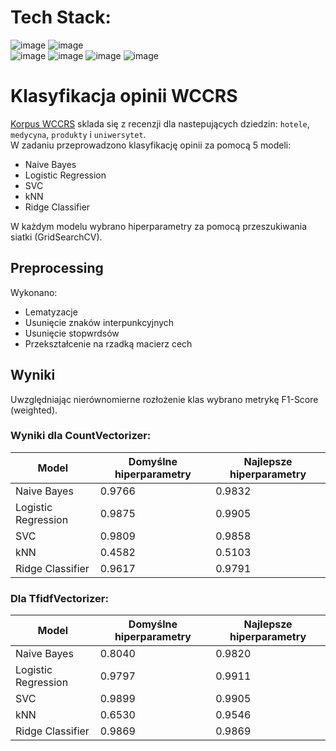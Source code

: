 # Tech Stack:
![image](https://img.shields.io/badge/Python-FFD43B?style=for-the-badge&logo=python&logoColor=blue)
![image](https://img.shields.io/badge/Visual%20Studio%20Code-0078d7.svg?style=for-the-badge&logo=visual-studio-code&logoColor=white)\
![image](https://img.shields.io/badge/spaCy-09A3D5.svg?style=for-the-badge&logo=spaCy&logoColor=white)
![image](https://img.shields.io/badge/scikit--learn-%23F7931E.svg?style=for-the-badge&logo=scikit-learn&logoColor=white)
![image](https://img.shields.io/badge/Numpy-777BB4?style=for-the-badge&logo=numpy&logoColor=white)
![image](https://img.shields.io/badge/Matplotlib-%23ffffff.svg?style=for-the-badge&logo=Matplotlib&logoColor=black)

# Klasyfikacja opinii WCCRS
[Korpus WCCRS](https://clarin-pl.eu/dspace/handle/11321/700) sklada się z recenzji dla nastepujących dziedzin: `hotele`, `medycyna`, `produkty` i `uniwersytet`.\
W zadaniu przeprowadzono klasyfikację opinii za pomocą 5 modeli:
- Naive Bayes
- Logistic Regression
- SVC
- kNN
- Ridge Classifier

W każdym modelu wybrano hiperparametry za pomocą  przeszukiwania siatki (GridSearchCV).

## Preprocessing
Wykonano:
- Lematyzacje
- Usunięcie znaków interpunkcyjnych
- Usunięcie stopwrdsów
- Przekształcenie na rzadką macierz cech

## Wyniki
Uwzględniając nierównomierne rozłożenie klas wybrano metrykę F1-Score (weighted).

### Wyniki dla CountVectorizer:

| Model               | Domyślne hiperparametry | Najlepsze hiperparametry |
|---------------------|------------------|---------------|
| Naive Bayes         | 0.9766           | 0.9832        |
| Logistic Regression | 0.9875           | 0.9905        |
| SVC                 | 0.9809           | 0.9858        |
| kNN                 | 0.4582           | 0.5103        |
| Ridge Classifier    | 0.9617           | 0.9791        |

### Dla TfidfVectorizer:

| Model               | Domyślne hiperparametry | Najlepsze hiperparametry |
|---------------------|------------------|---------------|
| Naive Bayes         | 0.8040           | 0.9820        |
| Logistic Regression | 0.9797           | 0.9911        |
| SVC                 | 0.9899           | 0.9905        |
| kNN                 | 0.6530           | 0.9546        |
| Ridge Classifier    | 0.9869           | 0.9869        |
